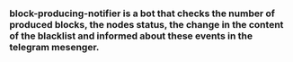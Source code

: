 ### block-producing-notifier is a bot that checks the number of produced blocks, the nodes status, the change in the content of the blacklist and  informed about these events in the telegram mesenger.
